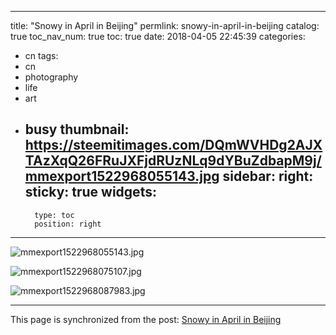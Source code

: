 
---
title: "Snowy in April in Beijing"
permlink: snowy-in-april-in-beijing
catalog: true
toc_nav_num: true
toc: true
date: 2018-04-05 22:45:39
categories:
- cn
tags:
- cn
- photography
- life
- art
- busy
thumbnail: https://steemitimages.com/DQmWVHDg2AJXTAzXqQ26FRuJXFjdRUzNLq9dYBuZdbapM9j/mmexport1522968055143.jpg
sidebar:
    right:
        sticky: true
widgets:
    -
        type: toc
        position: right
---


![mmexport1522968055143.jpg](https://steemitimages.com/DQmWVHDg2AJXTAzXqQ26FRuJXFjdRUzNLq9dYBuZdbapM9j/mmexport1522968055143.jpg)

![mmexport1522968075107.jpg](https://steemitimages.com/DQmQcxyB8ferqTeaKVYp15FBbq2bHGnKLERQAQwXDwA3TDU/mmexport1522968075107.jpg)

![mmexport1522968087983.jpg](https://steemitimages.com/DQmbh4qCupHVWwDYpeB8tar6kxN8452a48pjAg6hRBn7MDs/mmexport1522968087983.jpg)

- - -

This page is synchronized from the post: [Snowy in April in Beijing](https://steemit.com/@andrewma/snowy-in-april-in-beijing)
